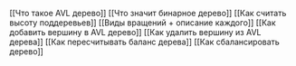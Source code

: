 [[Что такое AVL дерево]]
[[Что значит бинарное дерево]]
[[Как считать высоту поддеревьев]]
[[Виды вращений + описание каждого]]
[[Как добавить вершину в AVL дерево]]
[[Как удалить вершину из AVL дерева]]
[[Как пересчитывать баланс дерева]]
[[Как сбалансировать дерево]]
